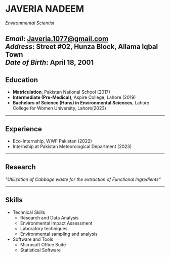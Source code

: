 # JAVERIA NADEEM
*Environmental Scientist*

*Email*: Javeria.1077@gmail.com  
*Address*: Street #02, Hunza Block, Allama Iqbal Town  
*Date of Birth*: April 18, 2001
---------------------------------------------------------------

## Education
- **Matriculation**, Pakistan National School (2017)
- **Intermediate (Pre-Medical)**, Aspire College, Lahore (2019)
- **Bachelors of Science (Hons) in Environmental Sciences**, Lahore College for Women University, Lahore(2023)
------------------------------------------------------------------------

## Experience
- Eco-Internship, WWF Pakistan (2022)
- Internship at Pakistan Meteorological Department (2023)
-------------------------------------------------------------------------
## Research
*"Utilization of Cabbage waste for the extraction of Functional Ingredients"*

---------------------------------------------------------------------------
## Skills
- Technical Skills
   - Research and Data Analysis
   - Environmental Impact Assessment
   - Laboratory techniques
   - Environmental sampling and analysis
- Software and Tools
  - Microsoft Office Suite
  - Statistical Software
